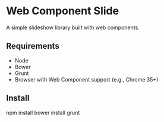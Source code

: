 # Web Component Slide

A simple slideshow library built with web components.

## Requirements

* Node
* Bower
* Grunt
* Browser with Web Component support (e.g., Chrome 35+)

## Install

  npm install
  bower install
  grunt